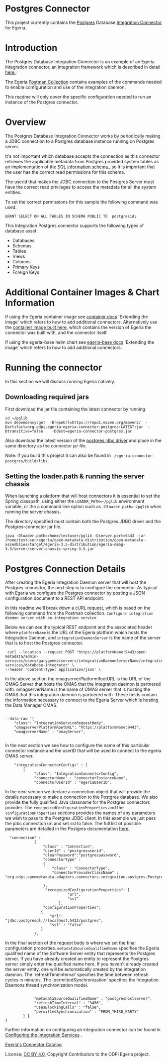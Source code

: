 <!-- SPDX-License-Identifier: CC-BY-4.0 -->
<!-- Copyright Contributors to the ODPi Egeria project. -->

# Postgres Connector

This project currently contains the [Postgres](https://www.postgresql.org) Database [Integration Connector](https://egeria-project.org/concepts/integration-daemon/) for Egeria.

# Introduction

The Postgres Database Integration Connector is an example of an Egeria Integration connector, an integration framework which is described in detail [here.](https://egeria-project.org/concepts/integration-daemon/).

The Egeria [Postman Collection](https://egeria-project.org/education/tutorials/postman-tutorial/overview/?h=postman) contains examples of the commands needed to enable configuration and use of the integration daemon.

This readme will only cover the specific configuration needed to run an instance of the Postgres connector.

# Overview
The Postgres Database Integration Connector works by periodically making a JDBC connection to a Postgres database instance running on Postgres server. 

It's not important which database accepts the connection as 
this connector retrieves the applicable metadata from Postgres provided system tables as an implementation of the SQL [information schema.](https://www.postgresql.org/docs/14/information-schema.html), so it is important that the user has the correct read permissions for this schema.

The userid that makes the JDBC connection to the Postgres Server must have the correct read privileges to access the metadata for all the system entities.

To set the correct permissions for this sample the following command was used.

```
GRANT SELECT ON ALL TABLES IN SCHEMA PUBLIC TO  postgresid;
```

This Integration Postgres connector supports the following types of database asset: 

* Databases
* Schemas
* Tables
* Views
* Columns
* Primary Keys
* Foreign Keys 

# Additional Container Images & Chart Information
If using the Egeria container image see [container docs](https://github.com/odpi/egeria/tree/main/open-metadata-resources/open-metadata-deployment/docker/egeria) 'Extending the image' which refers to how to add additional connectors. Alternatively use the [container image built here](https://quay.io/repository/odpi/egeria-database-connectors), which contains the version of Egeria the connector was built with, and the connector itself.

If using the egeria-base helm chart see [egeria-base docs](https://egeria-project.org/guides/operations/kubernetes/charts/base/#accessing-egeria) 'Extending the image' which refers to how to add additional connectors. 

# Running the connector

In this section we will discuss running Egeria natively. 

## Downloading required jars
First download the jar file containing the latest connector by running:
```
cd ~/pglib
mvn dependency:get  -DrepoUrl=https://repo1.maven.org/maven2/  -Dartifact=org.odpi.egeria:egeria-connector-postgres:LATEST:jar  -Dtransitive=false    -Ddest=egeria-connector-postgres.jar
```

Also download the latest version of the [postgres jdbc driver](https://jdbc.postgresql.org/download.html) and place in the same directory as the connector jar file. 

Note: If you build this project it can also be found in `./egeria-connector-postgres/build/libs`.

## Setting the loader.path & running the server chassis
When launching a platform that will host connectors it is essential to set the Spring classpath, using either the `LOADER_PATH=~/pglib` environment variable, or the a command line option such as `-Dloader.path=~/pglib` when running the  server chassis.

The directory specified must contain both the Postgres JDBC driver and the Postgres-connector jar file.
```
java -Dloader.path=/home/testuser/pglib -Dserver.port=9443 -jar /home/testuser/egeria/open-metadata-distribution/open-metadata-assemblies/target/egeria-3.5-distribution/egeria-omag-3.5/server/server-chassis-spring-3.5.jar`
```


# Postgres Connection Details
After creating the Egeria Integration Daemon server that will host the Postgres connector, the next step is to configure the connector. 
As typical with Egeria we configure the Postgres connector by posting a JSON configuration document to a REST API endpoint. 

In this readme we'll break down a cURL request, which is based on the following command from the Postman collection.
`Configure integration daemon server with an integration service`

Below we can see the typical REST endpoint and the associated header where 
`platformName` is the URL of the Egeria platform which hosts the Integration Daemon, and
`integrationDaemonServer` is the name of the server that is to host the Postgres connector.
```shell
 curl --location --request POST 'https://platformName:9443/open-metadata/admin-services/users/garygeeke/servers/integrationDaemonServerName/integration-services/database-integrator' \
--header 'Content-Type: application/json' \
```

In the above section the
omagserverPlatformRootURL is the URL of the OMAG Server that hosts the OMAS that the integration daemon is partnered with.
omagserverName is the name of OMAG server that is hosting the OMAS that this integration daemon is partnered with. These fields contain the information necessary
to connect to the Egeria Server which is hosting the Data Manager OMAS.

```shell

--data-raw '{
    "class": "IntegrationServiceRequestBody",
    "omagserverPlatformRootURL": "https://platformName:9443",
    "omagserverName" : "omagServer",
    
```
In the next section we see how to configure the name of this particular connector instance and the userID that will be used to connect to the 
egeria OMAS server.

```shell
    "integrationConnectorConfigs" : [ 
        {
             "class": "IntegrationConnectorConfig",
             "connectorName" : "connectorInstanceName",             
             "connectorUserId" : "egeriaUserID",
```   
In the next section we declare a connection object that will provide the details necessary to make a connection to the Postgres database.
We also provide the fully qualified Java classname for the Postgres connectors provider.
The `recognizedConfigurationProperties` and the `configurationProperties` sections provides the names of any parameters we wish to pass to the Postgres JDBC client.
In this example we just pass the jdbc connection url and set ssl to false. The full list of possible parameters are detailed in the Postgres documentation 
[here.](https://jdbc.postgresql.org/documentation/head/connect.html)
```shell
  "connection" : 
             { 
                 "class" : "Connection",
                 "userId" : "postgresuserid",
                 "clearPassword":"postgrespassword",
                 "connectorType" : 
                 {
                     "class" : "ConnectorType",
                     "connectorProviderClassName" : "org.odpi.openmetadata.adapters.connectors.integration.postgres.PostgresDatabaseProvider"
                     
                 },
                  "recognizedConfigurationProperties": [
                            "url",
                            "ssl"
                        ],
                 "configurationProperties":
                {
                    "url": "jdbc:postgresql://localhost:5432/postgres",
                    "ssl" : "false"
                }
             },
```
In the final section of the request body is where we set the final configuration properties.
`metadataSourceQualifiedName` specifies the Egeria qualified name of the Software Server entity that represents the Postgres server.
If you have already created an entity to represent the Postgres server simply enter the qualified name here. If you haven't already created the server
entity, one will be automatically created by the integration daemon.
The 'refreshTimeInterval' specifies the time between refresh cycles in minutes.
The 'permittedSynchronization' specifies the Integration Daemons thread synchronization model.

```shell

             "metadataSourceQualifiedName" : "postgreshostserver",
             "refreshTimeInterval" : "3456", 
             "usesBlockingCalls" : "false",
             "permittedSynchronization" : "FROM_THIRD_PARTY"
        } ] 
}
```
Further information on configuring an integration connector can be found in  [Configuring the Integration Services](https://egeria-project.org/guides/admin/servers/configuring-the-integration-services/) .

[Egeria's Connector Catalog](https://egeria-project.org/connectors/)

License: [CC BY 4.0](https://creativecommons.org/licenses/by/4.0/),
Copyright Contributors to the ODPi Egeria project.

